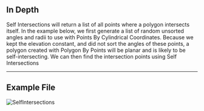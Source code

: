 ## In Depth
Self Intersections will return a list of all points where a polygon intersects itself. In the example below, we first generate a list of random unsorted angles and radii to use with Points By Cylindrical Coordinates. Because we kept the elevation constant, and did not sort the angles of these points, a polygon created with Polygon By Points will be planar and is likely to be self-intersecting. We can then find the intersection points using Self Intersections
___
## Example File

![SelfIntersections](./Autodesk.DesignScript.Geometry.Polygon.SelfIntersections_img.jpg)

